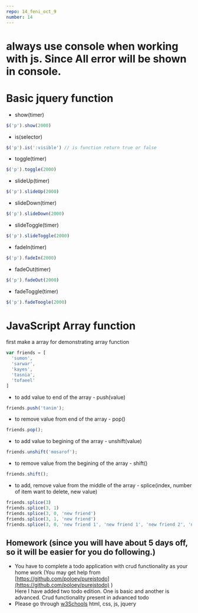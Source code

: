 ```yaml
---
repo: 14_feni_oct_9 
number: 14 
---
```


# always use console when working with js. Since All error will be shown in console.

# Basic jquery function 
* show(timer) 
~~~js
$('p').show(2000)
~~~
* is(selector)
~~~js
$('p').is(':visible') // is function return true or false
~~~
* toggle(timer)
~~~js
$('p').toggle(2000)
~~~
* slideUp(timer)
~~~js
$('p').slideUp(2000)
~~~
* slideDown(timer)
~~~js
$('p').slideDown(2000)
~~~
* slideToggle(timer)
~~~js
$('p').slideToggle(2000)
~~~
* fadeIn(timer)
~~~js
$('p').fadeIn(2000)
~~~
* fadeOut(timer)
~~~js
$('p').fadeOut(2000)
~~~
* fadeToggle(timer)
~~~js
$('p').fadeToogle(2000)
~~~

# JavaScript Array function 
first make a array for demonstrating array function 
~~~js
var friends = [
  'sumon',
  'sarwar',
  'kayes',
  'tasnia',
  'tofaeel'
]
~~~
* to add value to end of the array - push(value)
~~~js
friends.push('tanim');
~~~

* to remove value from end of the array - pop()
~~~js
friends.pop();
~~~

* to add value to begining of the array - unshift(value)
~~~js
friends.unshift('mosarof');
~~~

* to remove value from the begining of the array - shift()
~~~js
friends.shift();
~~~


* to add, remove value from the middle of the array - splice(index, number of item want to delete, new value)
~~~js
friends.splice(3)
friends.splice(3, 1)
friends.splice(3, 0, 'new friend')
friends.splice(3, 1, 'new friend')
friends.splice(3, 0, 'new friend 1', 'new friend 1', 'new friend 2', 'new friend 3')
~~~

## Homework (since you will have about 5 days off, so it will be easier for you do following.)
* You have to complete a todo application with crud functionality as your home work (You may get help from [https://github.com/poloey/purejstodo](https://github.com/poloey/purejstodo) )    
Here I have added two todo edition. One is basic and another is advanced. Crud functionality present in advanced todo
* Please go through [w3Schools](http://w3schools.com) html, css, js, jquery


